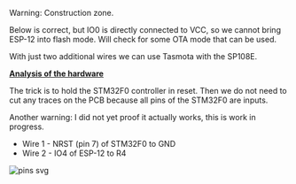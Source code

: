 Warning: Construction zone.

Below is correct, but IO0 is directly connected to VCC, so we cannot bring ESP-12 into flash mode. Will check for some OTA mode that can be used.

With just two additional wires we can use Tasmota with the SP108E.

[**Analysis of the hardware**](devices/SP108E-HardwareAnalysis)

The trick is to hold the STM32F0 controller in reset. Then we do not need to cut any traces on the PCB because all pins of the STM32F0 are inputs.

Another warning: I did not yet proof it actually works, this is work in progress.

- Wire 1 - NRST (pin 7) of STM32F0 to GND
- Wire 2 - IO4 of ESP-12 to R4


![pins svg](https://user-images.githubusercontent.com/19874899/46259105-0a9dec00-c4d5-11e8-9874-d0f72e7a6934.png)
